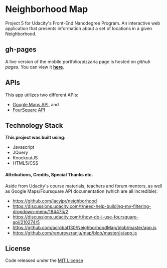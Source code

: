 # Neighborhood Map

Project 5 for Udacity's Front-End Nanodegree Program. An interactive web application that presents information about a set of locations in a given Neighborhood.

## gh-pages

A live version of the mobile portfolio/pizzaria page is hosted on _github pages_. You can view it **[here](https://mickeytotes.github.io/neighborhood-map/)**.

## APIs
This app utilizes two different APIs:
  - [Google Maps API](https://developers.google.com/maps/), and
  - [FourSquare API](https://developer.foursquare.com/)

## Technology Stack
  **This project was built using:**
  - Javascript
  - JQuery
  - KnockoutJS
  - HTML5/CSS

#### Attributions, Credits, Special Thanks etc.
  Aside from Udacity's course materials, teachers and forum mentors, as well as Google Maps/Foursquare API documentation (which are all incredible):
  - https://github.com/lacyjpr/neighborhood
  - https://discussions.udacity.com/t/need-help-building-my-filtering-dropdown-menu/184475/2
  - https://discussions.udacity.com/t/how-do-i-use-foursquare-api/210274/5
  - https://github.com/acrobat130/NeighborhoodMap/blob/master/app.js
  - https://github.com/renurevzranju/map/blob/master/js/app.js

## License
Code released under the [MIT License](/LICENSE.txt)
